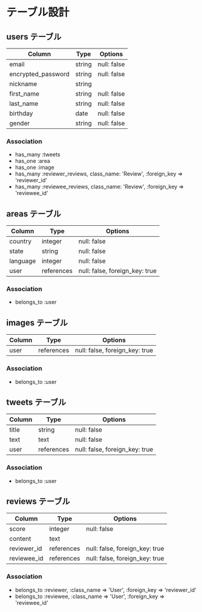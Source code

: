 # テーブル設計

## users テーブル

| Column             | Type   | Options     |
| ------------------ | ------ | ----------- |
| email              | string | null: false |
| encrypted_password | string | null: false |
| nickname           | string |             |
| first_name         | string | null: false |
| last_name          | string | null: false |
| birthday           | date   | null: false |
| gender             | string | null: false |

### Association
- has_many :tweets
- has_one  :area
- has_one  :image
- has_many :reviewer_reviews, class_name: 'Review', :foreign_key => 'reviewer_id'
- has_many :reviewee_reviews, class_name: 'Review', :foreign_key => 'reviewee_id'

## areas テーブル

| Column   | Type       | Options                        |
| -------- | ---------- | ------------------------------ |
| country  | integer    | null: false                    |
| state    | string     | null: false                    |
| language | integer    | null: false                    |
| user     | references | null: false, foreign_key: true |

### Association
- belongs_to :user

## images テーブル

| Column   | Type       | Options                        |
| -------- | ---------- | ------------------------------ |
| user     | references | null: false, foreign_key: true |

### Association
- belongs_to :user

## tweets テーブル

| Column | Type       | Options                        |
| ------ | ---------- | ------------------------------ |
| title  | string     | null: false                    |
| text   | text       | null: false                    |
| user   | references | null: false, foreign_key: true |

### Association
- belongs_to :user

## reviews テーブル

| Column      | Type       | Options                        |
| ----------- | ---------- | ------------------------------ |
| score       | integer    | null: false                    |
| content     | text       |                                |
| reviewer_id | references | null: false, foreign_key: true |
| reviewee_id | references | null: false, foreign_key: true |

### Association
- belongs_to :reviewer, :class_name => 'User', :foreign_key => 'reviewer_id'
- belongs_to :reviewee, :class_name => 'User', :foreign_key => 'reviewee_id'

